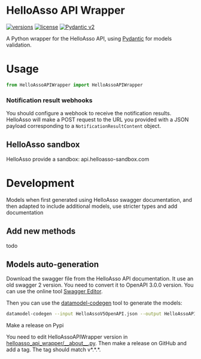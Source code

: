 # HelloAsso API Wrapper

[![versions](https://img.shields.io/pypi/pyversions/HelloAssoAPIWrapper)](https://github.com/aeecleclair/HelloAssoAPIWrapper)
[![license](https://img.shields.io/github/license/aeecleclair/HelloAssoAPIWrapper)](https://github.com/aeecleclair/HelloAssoAPIWrapper/blob/main/LICENSE)
[![Pydantic v2](https://img.shields.io/endpoint?url=https://raw.githubusercontent.com/pydantic/pydantic/main/docs/badge/v2.json)](https://pydantic.dev)

A Python wrapper for the HelloAsso API, using [Pydantic](https://docs.pydantic.dev/latest/) for models validation.

# Usage

```python
from HelloAssoAPIWrapper import HelloAssoAPIWrapper
```

### Notification result webhooks

You should configure a webhook to receive the notification results.
HelloAsso will make a POST request to the URL you provided with a JSON payload corresponding to a `NotificationResultContent` object.

## HelloAsso sandbox

HelloAsso provide a sandbox: api.helloasso-sandbox.com

# Development

Models when first generated using HelloAsso swagger documentation, and then adapted to include additional models, use stricter types and add documentation

## Add new methods

todo

## Models auto-generation

Download the swagger file from the HelloAsso API documentation. It use an old swagger 2 version. You need to convert it to OpenAPI 3.0.0 version. You can use the online tool [Swagger Editor](https://editor.swagger.io/).

Then you can use the [datamodel-codegen](https://docs.pydantic.dev/latest/integrations/datamodel_code_generator/) tool to generate the models:

```bash
datamodel-codegen --input HelloAssoV5OpenAPI.json --output HelloAssoAPIWrapper
```

Make a release on Pypi

You need to edit HelloAssoAPIWrapper version in [helloasso_api_wrapper/\_\_about\_\_.py](./helloasso_api_wrapper/__about__.py). Then make a release on GitHub and add a tag. The tag should match v*.*.\*.


